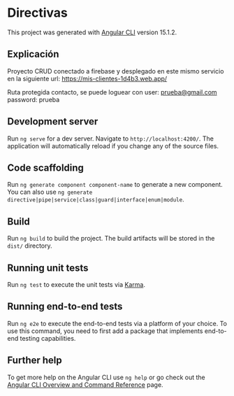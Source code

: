 # Directivas

This project was generated with [Angular CLI](https://github.com/angular/angular-cli) version 15.1.2.

## Explicación

Proyecto CRUD conectado a firebase y desplegado en este mismo servicio en la siguiente url: https://mis-clientes-1d4b3.web.app/

Ruta protegida contacto, se puede loguear con user: prueba@gmail.com password: prueba

## Development server

Run `ng serve` for a dev server. Navigate to `http://localhost:4200/`. The application will automatically reload if you change any of the source files.

## Code scaffolding

Run `ng generate component component-name` to generate a new component. You can also use `ng generate directive|pipe|service|class|guard|interface|enum|module`.

## Build

Run `ng build` to build the project. The build artifacts will be stored in the `dist/` directory.

## Running unit tests

Run `ng test` to execute the unit tests via [Karma](https://karma-runner.github.io).

## Running end-to-end tests

Run `ng e2e` to execute the end-to-end tests via a platform of your choice. To use this command, you need to first add a package that implements end-to-end testing capabilities.

## Further help

To get more help on the Angular CLI use `ng help` or go check out the [Angular CLI Overview and Command Reference](https://angular.io/cli) page.
